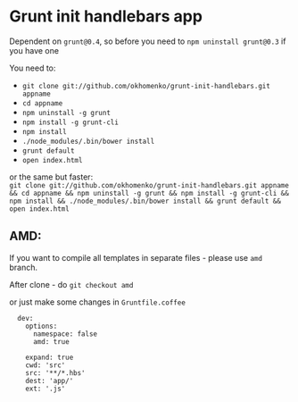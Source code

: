 # Grunt init handlebars app

Dependent on ```grunt@0.4```, so before you need to `npm uninstall grunt@0.3` if you have one

You need to:
- ```git clone git://github.com/okhomenko/grunt-init-handlebars.git appname```
- ```cd appname```
- ```npm uninstall -g grunt```
- ```npm install -g grunt-cli```
- ```npm install```
- ```./node_modules/.bin/bower install```
- ```grunt default```
- ```open index.html```

or the same but faster:  
```git clone git://github.com/okhomenko/grunt-init-handlebars.git appname && cd appname && npm uninstall -g grunt && npm install -g grunt-cli && npm install && ./node_modules/.bin/bower install && grunt default && open index.html```

## AMD:

If you want to compile all templates in separate files - please use ```amd``` branch.

After clone - do ```git checkout amd```

or just make some changes in ```Gruntfile.coffee```

```
  dev:
    options:
      namespace: false
      amd: true 

    expand: true
    cwd: 'src'
    src: '**/*.hbs'
    dest: 'app/'
    ext: '.js'
```